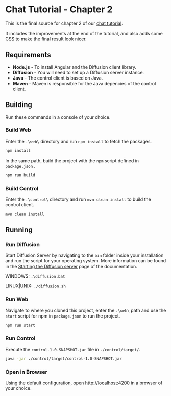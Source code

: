 # Chat Tutorial - Chapter 2

This is the final source for chapter 2 of our [chat tutorial](https://www.pushtechnology.com/blog/creating-a-chat-application-part-1).

It includes the improvements at the end of the tutorial, and also adds some CSS to make the final result look nicer.

## Requirements

* **Node.js** - To install Angular and the Diffusion client library.
* **Diffusion** - You will need to set up a Diffusion server instance.
* **Java** - The control client is based on Java.
* **Maven** - Maven is responsible for the Java depencies of the control client.

## Building

Run these commands in a console of your choice.

### Build Web

Enter the `.\web\` directory and run `npm install` to fetch the packages.

``` BASH
npm install
```

In the same path, build the project with the `npm` script defined in `package.json` .

``` BASH
npm run build
```

### Build Control

Enter the `.\control\` directory and run `mvn clean install` to build the control client.

``` BASH
mvn clean install
```

## Running

### Run Diffusion

Start Diffusion Server by navigating to the `bin` folder inside your installation and run the script for your operating system. More information can be found in the [Starting the Diffusion server](https://docs.pushtechnology.com/docs/6.2.0/manual/html/administratorguide/server/starting_basic.html) page of the documentation.

WINDOWS: `.\diffusion.bat`

LINUX|UNIX: `./diffusion.sh`

### Run Web

Navigate to where you cloned this project, enter the `.\web\` path and use the `start` script for npm in `package.json` to run the project.

``` BASH
npm run start
```

### Run Control

Execute the `control-1.0-SNAPSHOT.jar` file in `./control/target/`.

``` BASH
java -jar ./control/target/control-1.0-SNAPSHOT.jar
```

### Open in Browser

Using the default configuration, open [http://localhost:4200](http://localhost:4200) in a browser of your choice.
